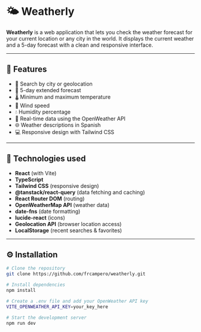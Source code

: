 # 🌤️ Weatherly

**Weatherly** is a web application that lets you check the weather forecast for your current location or any city in the world. It displays the current weather and a 5-day forecast with a clean and responsive interface.

---

## 🚀 Features

- 📍 Search by city or geolocation
- 📆 5-day extended forecast
- 🌡️ Minimum and maximum temperature
- 💨 Wind speed
- 💧 Humidity percentage
- 🧭 Real-time data using the OpenWeather API
- 🌐 Weather descriptions in Spanish
- 💻 Responsive design with Tailwind CSS

---

## 🧪 Technologies used

- **React** (with Vite)
- **TypeScript**
- **Tailwind CSS** (responsive design)
- **@tanstack/react-query** (data fetching and caching)
- **React Router DOM** (routing)
- **OpenWeatherMap API** (weather data)
- **date-fns** (date formatting)
- **lucide-react** (icons)
- **Geolocation API** (browser location access)
- **LocalStorage** (recent searches & favorites)

---

## ⚙️ Installation

```bash
# Clone the repository
git clone https://github.com/frcampero/weatherly.git

# Install dependencies
npm install

# Create a .env file and add your OpenWeather API key
VITE_OPENWEATHER_API_KEY=your_key_here

# Start the development server
npm run dev
